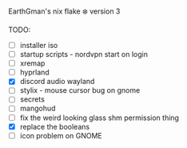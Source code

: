 EarthGman's nix flake ❄️ version 3


TODO:
- [ ] installer iso
- [ ] startup scripts - nordvpn start on login
- [ ] xremap
- [ ] hyprland
- [x] discord audio wayland
- [ ] stylix - mouse cursor bug on gnome
- [ ] secrets
- [ ] mangohud
- [ ] fix the weird looking glass shm permission thing
- [x] replace the booleans
- [ ] icon problem on GNOME